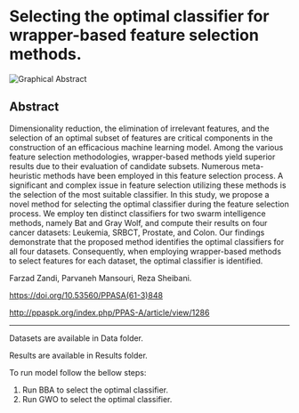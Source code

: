 # Selecting the optimal classifier for wrapper-based feature selection methods.
![Graphical Abstract](https://github.com/Farzad-Zandi/Selecting-the-optimal-classifier-for-wrapper-based-feature-selection-methods./blob/main/Graphical%20Abstract.png)
## Abstract
Dimensionality reduction, the elimination of irrelevant features, and the selection of an optimal subset of features are critical components in the construction of an efficacious machine learning model. Among the various feature selection methodologies, wrapper-based methods yield superior results due to their evaluation of candidate subsets. Numerous meta-heuristic methods have been employed in this feature selection process. A significant and complex issue in feature selection utilizing these methods is the selection of the most suitable classifier. In this study, we propose a novel method for selecting the optimal classifier during the feature selection process. We employ ten distinct classifiers for two swarm intelligence methods, namely Bat and Gray Wolf, and compute their results on four cancer datasets: Leukemia, SRBCT, Prostate, and Colon. Our findings demonstrate that the proposed method identifies the optimal classifiers for all four datasets. Consequently, when employing wrapper-based methods to select features for each dataset, the optimal classifier is identified.


Farzad Zandi, Parvaneh Mansouri, Reza Sheibani.

https://doi.org/10.53560/PPASA(61-3)848

http://ppaspk.org/index.php/PPAS-A/article/view/1286

----------------------------------------

Datasets are available in Data folder.

Results are available in Results folder.

To run model follow the bellow steps:
1. Run BBA to select the optimal classifier.
2. Run GWO to select the optimal classifier.



